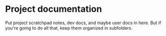 # Project documentation

Put project scratchpad notes, dev docs, and maybe user docs in here. But if
you're going to do all that, keep them organized in subfolders.
